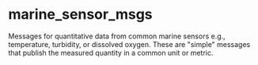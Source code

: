 # marine_sensor_msgs

Messages for quantitative data from common marine sensors
e.g., temperature, turbidity, or dissolved oxygen.  These are "simple"
messages that publish the measured quantity in a common unit or metric.

